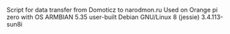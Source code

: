 Script for data transfer from Domoticz to narodmon.ru
Used on Orange pi zero with OS ARMBIAN 5.35 user-built Debian GNU/Linux 8 (jessie) 3.4.113-sun8i
